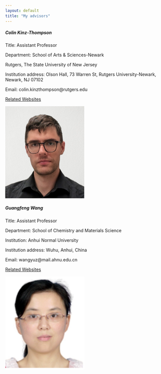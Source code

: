 ```yaml
---
layout: default
title: "My advisors"
---
```


<div class="row g-5 mb-5">
  <div class="col-md-6">
    <h5>Colin Kinz-Thompson</h5>
    <p>Title: Assistant Professor</p>
    <p>Department: School of Arts & Sciences-Newark</p>
    <p>Rutgers, The State University of New Jersey</p>
    <p>Institution address: Olson Hall, 73 Warren St, Rutgers University-Newark, Newark, NJ 07102</p>
    <p>Email: colin.kinzthompson@rutgers.edu</p>
    <p><a href="https://ckinzthompson.github.io">Related Websites</a></p>
  </div>
  <div class="col-md-6">
    <img src="/assets/img/colin.jpg" alt="Contact" width="50%">
  </div>
</div>


<div class="row g-5 mb-5">
  <div class="col-md-6">
    <h5>Guangfeng Wang</h5>
    <p>Title: Assistant Professor</p>
    <p>Department: School of Chemistry and Materials Science</p>
    <p>Institution: Anhui Normal University</p>
    <p>Institution address: Wuhu, Anhui, China</p>
    <p>Email: wangyuz@mail.ahnu.edu.cn</p>
    <p><a href="https://www.researchgate.net/profile/Guangfeng-Wang-2">Related Websites</a></p>
  </div>
  <div class="col-md-6">
    <img src="/assets/img/wangguangfeng.jpg" alt="Contact" width="50%">
  </div>
</div>
